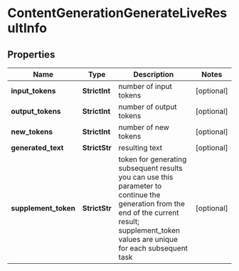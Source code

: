 # ContentGenerationGenerateLiveResultInfo


## Properties

| Name | Type | Description | Notes |
|------------ | ------------- | ------------- | -------------|
**input_tokens** | **StrictInt** | number of input tokens |[optional]|
**output_tokens** | **StrictInt** | number of output tokens |[optional]|
**new_tokens** | **StrictInt** | number of new tokens |[optional]|
**generated_text** | **StrictStr** | resulting text |[optional]|
**supplement_token** | **StrictStr** | token for generating subsequent results<br>you can use this parameter to continue the generation from the end of the current result;<br>supplement_token values are unique for each subsequent task |[optional]|